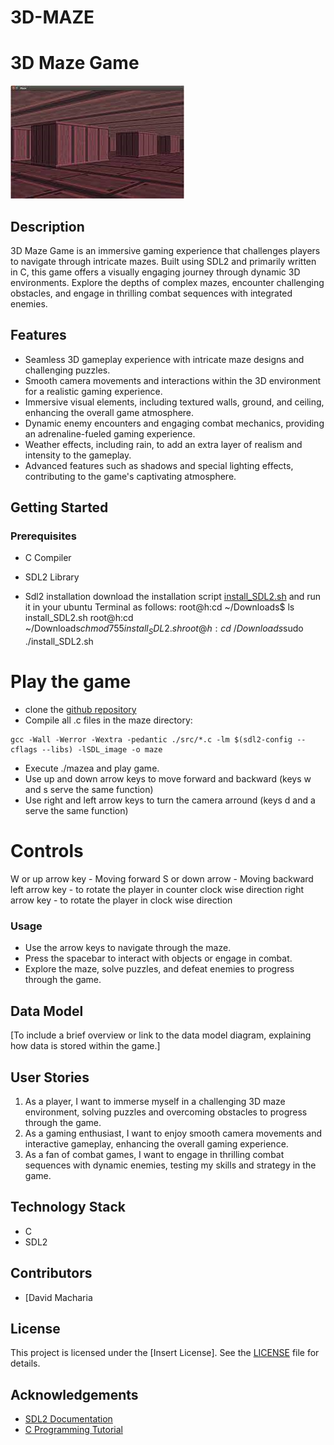 # 3D-MAZE

# 3D Maze Game

![Game Screenshot](screenshot.png)

## Description

3D Maze Game is an immersive gaming experience that challenges players to navigate through intricate mazes. Built using SDL2 and primarily written in C, this game offers a visually engaging journey through dynamic 3D environments. Explore the depths of complex mazes, encounter challenging obstacles, and engage in thrilling combat sequences with integrated enemies.

## Features

- Seamless 3D gameplay experience with intricate maze designs and challenging puzzles.
- Smooth camera movements and interactions within the 3D environment for a realistic gaming experience.
- Immersive visual elements, including textured walls, ground, and ceiling, enhancing the overall game atmosphere.
- Dynamic enemy encounters and engaging combat mechanics, providing an adrenaline-fueled gaming experience.
- Weather effects, including rain, to add an extra layer of realism and intensity to the gameplay.
- Advanced features such as shadows and special lighting effects, contributing to the game's captivating atmosphere.

## Getting Started

### Prerequisites

- C Compiler
- SDL2 Library

 - Sdl2 installation
download the installation script [install_SDL2.sh](https://s3.amazonaws.com/intranet-projects-files/holbertonschool-low_level_programming/graphics_programming/install_SDL2.sh) and run it in your ubuntu Terminal as follows:
root@h:cd ~/Downloads$ ls
install_SDL2.sh
root@h:cd ~/Downloads$chmod 755 install_SDL2.sh
root@h:cd ~/Downloads$sudo ./install_SDL2.sh

# Play the game
 - clone the [github repository](https://github.com/Susiniosgit/3D_Maze.git)
 - Compile all .c files in the maze directory:
  ```
  gcc -Wall -Werror -Wextra -pedantic ./src/*.c -lm $(sdl2-config --cflags --libs) -lSDL_image -o maze
   ```
 - Execute ./mazea and play game.
 - Use up and down arrow keys to move forward and backward (keys w and s serve the same function)
 - Use right and left arrow keys to turn the camera arround (keys d and a serve the same function)
# Controls
 W or up arrow key - Moving forward
 S or down arrow - Moving backward
 left arrow key - to rotate the player in counter clock wise direction
 right arrow key - to rotate the player in clock wise direction

### Usage

- Use the arrow keys to navigate through the maze.
- Press the spacebar to interact with objects or engage in combat.
- Explore the maze, solve puzzles, and defeat enemies to progress through the game.

## Data Model

[To include a brief overview or link to the data model diagram, explaining how data is stored within the game.]

## User Stories

1. As a player, I want to immerse myself in a challenging 3D maze environment, solving puzzles and overcoming obstacles to progress through the game.
2. As a gaming enthusiast, I want to enjoy smooth camera movements and interactive gameplay, enhancing the overall gaming experience.
3. As a fan of combat games, I want to engage in thrilling combat sequences with dynamic enemies, testing my skills and strategy in the game.

## Technology Stack

- C
- SDL2

## Contributors

- [David Macharia

## License

This project is licensed under the [Insert License]. See the [LICENSE](LICENSE) file for details.

## Acknowledgements

- [SDL2 Documentation](https://wiki.libsdl.org/)
- [C Programming Tutorial](https://www.learn-c.org/)
